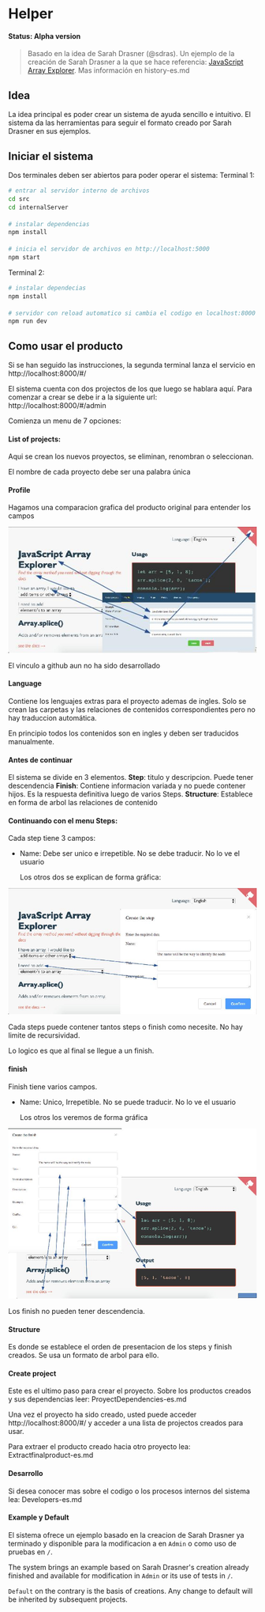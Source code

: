# Helper

#### Status: Alpha version

> Basado en la idea de Sarah Drasner (@sdras). Un ejemplo de la creación de Sarah Drasner a la que se hace referencia:  [JavaScript Array Explorer](https://codepen.io/sdras/full/gogVRX/). Mas información en history-es.md

## Idea

La idea principal es poder crear un sistema de ayuda sencillo e intuitivo. El sistema da las herramientas para seguir el formato creado por Sarah Drasner en sus ejemplos.

## Iniciar el sistema

Dos terminales deben ser abiertos para poder operar el sistema:
Terminal 1:

``` bash
# entrar al servidor interno de archivos
cd src
cd internalServer

# instalar dependencias
npm install

# inicia el servidor de archivos en http://localhost:5000
npm start
```
Terminal 2:
``` bash
# instalar dependecias
npm install

# servidor con reload automatico si cambia el codigo en localhost:8000
npm run dev
```

## Como usar el producto

Si se han seguido las instrucciones, la segunda terminal lanza el servicio en http://localhost:8000/#/

El sistema cuenta con dos projectos de los que luego se hablara aquí. Para comenzar a crear se debe ir a la siguiente url: http://localhost:8000/#/admin

Comienza un menu de 7 opciones:

#### List of projects:

Aqui se crean los nuevos proyectos, se eliminan, renombran o seleccionan.

El nombre de cada proyecto debe ser una palabra única

#### Profile

Hagamos una comparacion grafica del producto original para entender los campos

![profile example](images/profile.jpg)

El vinculo a github aun no ha sido desarrollado

#### Language

Contiene los lenguajes extras para el proyecto ademas de ingles. Solo se crean las carpetas y las relaciones de contenidos correspondientes pero no hay traduccion automática.

En principio todos los contenidos son en ingles y deben ser traducidos manualmente.

#### Antes de continuar

El sistema se divide en 3 elementos.
**Step**: titulo y descripcion. Puede tener descendencia
**Finish**: Contiene informacion variada y no puede contener hijos. Es la respuesta definitiva luego de varios Steps.
**Structure**: Establece en forma de arbol las relaciones de contenido

#### Continuando con el menu Steps:

Cada step tiene 3 campos: 

* Name: Debe ser unico e irrepetible. No se debe traducir. No lo ve el usuario

  Los otros dos se explican de forma gráfica:

![Steps](images/steps.jpg)

Cada steps puede contener tantos steps o finish como necesite. No hay limite de recursividad.

Lo logico es que al final se llegue a un finish.

####  finish

Finish tiene varios campos. 

* Name: Unico, Irrepetible. No se puede traducir. No lo ve el usuario

  Los otros los veremos de forma gráfica

![finish](images/finish.jpg)

Los finish no pueden tener descendencia.

#### Structure

Es donde se establece el orden de presentacion de los steps y finish creados. Se usa un formato de arbol para ello.

#### Create project

Este es el ultimo paso para crear el proyecto. Sobre los productos creados y sus dependencias leer: ProyectDependencies-es.md

Una vez el proyecto ha sido creado, usted puede acceder http://localhost:8000/#/ y acceder a una lista de projectos creados para usar.

Para extraer el producto creado hacia otro proyecto lea: Extractfinalproduct-es.md

#### Desarrollo

Si desea conocer mas sobre el codigo o los procesos internos del sistema lea: Developers-es.md

#### Example y Default

El sistema ofrece un ejemplo basado en la creacion de Sarah Drasner ya terminado y disponible para la modificacion a en `Admin` o como uso de pruebas en `/`.

The system brings an example based on Sarah Drasner's creation already finished and available for modification in `Admin` or its use of tests in `/`.

`Default` on the contrary is the basis of creations. Any change to default will be inherited by subsequent projects.